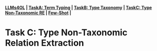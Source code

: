 **[LLMs4OL](../README.md#llms4ol-paradigm-setup) | [TaskA: Term Typing](../TaskA/README.md) | [TaskB: Type Taxonomy](../TaskB/README.md) | [TaskC: Type Non-Taxonomic RE](../TaskC/README.md) | [Few-Shot](../FSL/readme.md) |** 

# Task C: Type Non-Taxonomic Relation Extraction
